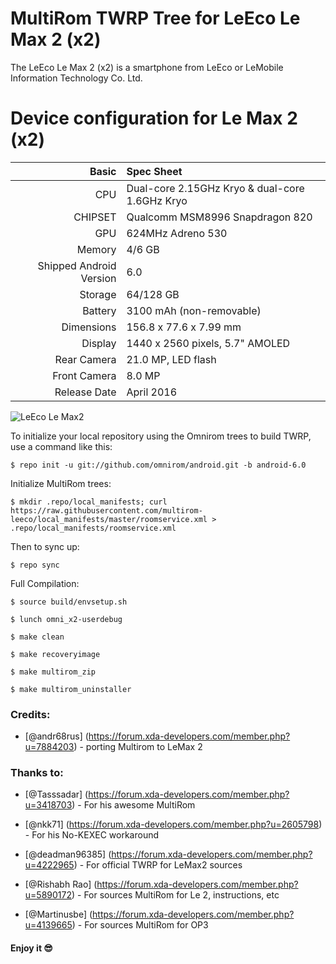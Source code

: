 # MultiRom TWRP Tree for LeEco Le Max 2 (x2)

The LeEco Le Max 2 (x2) is a smartphone from LeEco or LeMobile Information Technology Co. Ltd.

Device configuration for Le Max 2 (x2)
=====================================

Basic   | Spec Sheet
-------:|:-------------------------
CPU     | Dual-core 2.15GHz Kryo & dual-core 1.6GHz Kryo
CHIPSET | Qualcomm MSM8996 Snapdragon 820
GPU     | 624MHz Adreno 530
Memory  | 4/6 GB
Shipped Android Version | 6.0
Storage | 64/128 GB
Battery | 3100 mAh (non-removable)
Dimensions | 156.8 x 77.6 x 7.99 mm
Display | 1440 x 2560 pixels, 5.7" AMOLED
Rear Camera  | 21.0 MP, LED flash
Front Camera | 8.0 MP
Release Date | April 2016

![LeEco Le Max2](http://drop.ndtv.com/TECH/product_database/images/420201665108PM_635_leeco_le_max_2_front.jpeg "LeEco Le Max2")

To initialize your local repository using the Omnirom trees to build TWRP, use a command like this:

	$ repo init -u git://github.com/omnirom/android.git -b android-6.0

Initialize MultiRom trees:

	$ mkdir .repo/local_manifests; curl https://raw.githubusercontent.com/multirom-leeco/local_manifests/master/roomservice.xml > .repo/local_manifests/roomservice.xml

Then to sync up:

	$ repo sync

Full Compilation:

	$ source build/envsetup.sh

	$ lunch omni_x2-userdebug
        
	$ make clean

	$ make recoveryimage
		
	$ make multirom_zip

	$ make multirom_uninstaller


### Credits:

* [@andr68rus] (https://forum.xda-developers.com/member.php?u=7884203) - porting Multirom to LeMax 2

### Thanks to:

* [@Tasssadar] (https://forum.xda-developers.com/member.php?u=3418703) - For his awesome MultiRom

* [@nkk71] (https://forum.xda-developers.com/member.php?u=2605798) - For his No-KEXEC workaround

* [@deadman96385] (https://forum.xda-developers.com/member.php?u=4222965) - For official TWRP for LeMax2 sources

* [@Rishabh Rao] (https://forum.xda-developers.com/member.php?u=5890172) - For sources MultiRom for Le 2, instructions, etc

* [@Martinusbe] (https://forum.xda-developers.com/member.php?u=4139665) - For sources MultiRom for OP3

#### Enjoy it :sunglasses:
